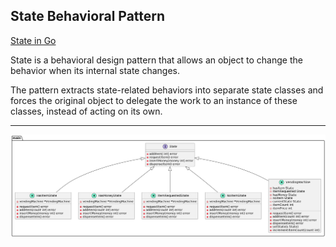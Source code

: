 ## State Behavioral Pattern

[State in Go](https://refactoring.guru/design-patterns/state/go/example#example-0)

State is a behavioral design pattern that allows an object to change the behavior when its internal state changes.

The pattern extracts state-related behaviors into separate state classes and forces the original object to delegate the work to an instance of these classes, instead of acting on its own.

***

![Conceptual Example](https://github.com/muarshad01/Design_Patterns_Go/blob/master/behavioral_design_patterns/bdp_images/state.png)
